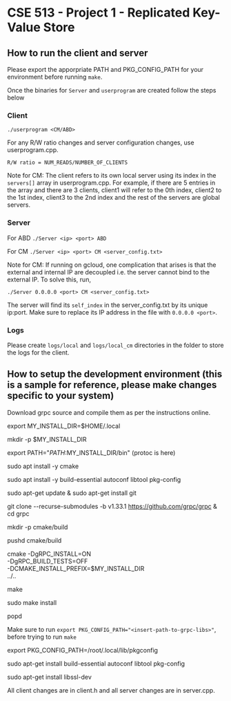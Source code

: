 # CSE 513 - Project 1 - Replicated Key-Value Store

## How to run the client and server

Please export the apporpriate PATH and PKG_CONFIG_PATH for your environment before running `make`.

Once the binaries for `Server` and `userprogram` are created follow the steps below

### Client

`./userprogram <CM/ABD>`

For any R/W ratio changes and server configuration changes, use userprogram.cpp.

`R/W ratio = NUM_READS/NUMBER_OF_CLIENTS`

Note for CM: The client refers to its own local server using its index in the `servers[]` array in userprogram.cpp. For example, if there are 5 entries in the array and there are 3 clients, client1 will refer to the 0th index, client2 to the 1st index, client3 to the 2nd index and the rest of the servers are global servers.

### Server

For ABD
`./Server <ip> <port> ABD`

For CM
`./Server <ip> <port> CM <server_config.txt>`

Note for CM: If running on gcloud, one complication that arises is that the external and internal IP are decoupled i.e. the server cannot bind to the external IP. To solve this, run,

`./Server 0.0.0.0 <port> CM <server_config.txt>`

The server will find its `self_index` in the server_config.txt by its unique ip:port. Make sure to replace its IP address in the file with `0.0.0.0 <port>`.

### Logs

Please create `logs/local` and `logs/local_cm` directories in the folder to store the logs for the client.

## How to setup the development environment (this is a sample for reference, please make changes specific to your system)

Download grpc source and compile them as per the instructions online.

export MY_INSTALL_DIR=$HOME/.local

mkdir -p $MY_INSTALL_DIR

export PATH="$PATH:$MY_INSTALL_DIR/bin" (protoc is here)

sudo apt install -y cmake

sudo apt install -y build-essential autoconf libtool pkg-config

sudo apt-get update & sudo apt-get install git


git clone --recurse-submodules -b v1.33.1 https://github.com/grpc/grpc & cd grpc

mkdir -p cmake/build

pushd cmake/build

cmake -DgRPC_INSTALL=ON \
      -DgRPC_BUILD_TESTS=OFF \
      -DCMAKE_INSTALL_PREFIX=$MY_INSTALL_DIR \
      ../..

make 

sudo make install

popd


Make sure to run `export PKG_CONFIG_PATH="<insert-path-to-grpc-libs>"`, before trying to run `make`

export PKG_CONFIG_PATH=/root/.local/lib/pkgconfig

sudo apt-get install build-essential autoconf libtool pkg-config

sudo apt-get install libssl-dev


All client changes are in client.h and all server changes are in server.cpp.
